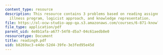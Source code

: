 ```yaml
---
content_type: resource
description: This resource contains 3 problems based on reading assignments on present
  illness program, logicist approach, and knowledge representation.
file: https://ol-ocw-studio-app-qa.s3.amazonaws.com/courses/6-871-knowledge-based-applications-systems-spring-2005/b8269ac3e4de52d439fe3e3fed95e45d_reading9.pdf
file_type: application/pdf
parent_uid: 4e8b1afa-a677-54f8-d5a7-04c61aedb8e0
resourcetype: Document
title: reading9.pdf
uid: b8269ac3-e4de-52d4-39fe-3e3fed95e45d
---
```

